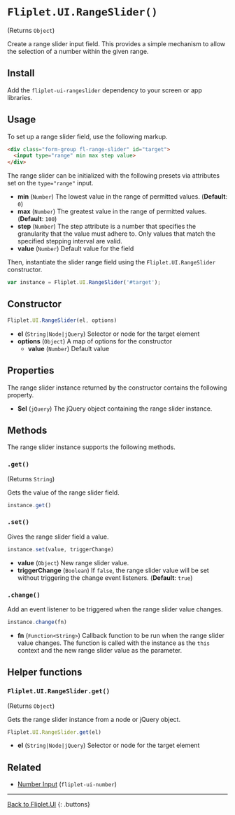 # `Fliplet.UI.RangeSlider()`

(Returns `Object`)

Create a range slider input field. This provides a simple mechanism to allow the selection of a number within the given range.

## Install

Add the `fliplet-ui-rangeslider` dependency to your screen or app libraries.

## Usage

To set up a range slider field, use the following markup.

```html
<div class="form-group fl-range-slider" id="target">
  <input type="range" min max step value>
</div>
```

The range slider can be initialized with the following presets via attributes set on the `type="range"` input.

  - **min** (`Number`) The lowest value in the range of permitted values. (**Default**: `0`)
  - **max** (`Number`) The greatest value in the range of permitted values. (**Default**: `100`)
  - **step** (`Number`) The step attribute is a number that specifies the granularity that the value must adhere to. Only values that match the specified stepping interval are valid.
  - **value** (`Number`) Default value for the field

Then, instantiate the slider range field using the `Fliplet.UI.RangeSlider` constructor.

```js
var instance = Fliplet.UI.RangeSlider('#target');
```

## Constructor

```js
Fliplet.UI.RangeSlider(el, options)
```

  - **el** (`String|Node|jQuery`) Selector or node for the target element
  - **options** (`Object`) A map of options for the constructor
    - **value** (`Number`) Default value

## Properties

The range slider instance returned by the constructor contains the following property.

  - **$el** (`jQuery`) The jQuery object containing the range slider instance.

## Methods

The range slider instance supports the following methods.

### `.get()`

(Returns `String`)

Gets the value of the range slider field.

```js
instance.get()
```

### `.set()`

Gives the range slider field a value.

```js
instance.set(value, triggerChange)
```

  - **value** (`Object`) New range slider value.
  - **triggerChange** (`Boolean`) If `false`, the range slider value will be set without triggering the change event listeners. (**Default**: `true`)

### `.change()`

Add an event listener to be triggered when the range slider value changes.

```js
instance.change(fn)
```

  - **fn** (`Function<String>`) Callback function to be run when the range slider value changes. The function is called with the instance as the `this` context and the new range slider value as the parameter.

## Helper functions

### `Fliplet.UI.RangeSlider.get()`

(Returns `Object`)

Gets the range slider instance from a node or jQuery object.

```js
Fliplet.UI.RangeSlider.get(el)
```

  - **el** (`String|Node|jQuery`) Selector or node for the target element

## Related

  - [Number Input](fliplet-ui-number.md) (`fliplet-ui-number`)

---

[Back to Fliplet.UI](./fliplet-ui.md)
{: .buttons}
